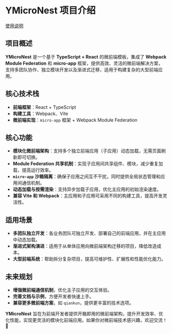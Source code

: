 # **YMicroNest 项目介绍**
[使用说明](https://github.com/yicheny/YMicroNest/blob/master/%E4%BD%BF%E7%94%A8%E8%AF%B4%E6%98%8E.md)

## **项目概述**
**YMicroNest** 是一个基于 **TypeScript + React** 的微前端模板，集成了 **Webpack Module Federation** 和 **micro-app** 框架，提供高效、灵活的微前端解决方案，支持多团队协作、独立模块开发以及渐进式迁移，适用于构建复杂的大型前端应用。

## **核心技术栈**
- **前端框架**：React + TypeScript
- **构建工具**：Webpack、Vite
- **微前端实现**：`micro-app` 框架 + Webpack Module Federation

## **核心功能**
- **模块化微前端架构**：支持多个独立前端应用（子应用）动态加载，无需页面刷新即可切换。
- **Module Federation 共享机制**：实现子应用间共享组件、模块，减少重复加载，提高运行效率。
- **`micro-app` 沙箱隔离**：确保子应用之间互不干扰，同时提供全局状态管理和应用间通信机制。
- **动态加载与按需渲染**：支持异步加载子应用，优化主应用的初始渲染速度。
- **兼容 Vite 和 Webpack**：主应用和子应用可采用不同的构建工具，提高开发灵活性。

## **适用场景**
- **多团队独立开发**：各业务团队可独立开发、部署自己的前端应用，并在主应用中动态加载。
- **渐进式架构演进**：适用于从单体应用向微前端架构迁移的项目，降低改造成本。
- **大型前端系统**：帮助拆分复杂项目，提高可维护性、扩展性和性能优化能力。

## **未来规划**
- **增强微前端通信机制**，优化主子应用的交互体验。
- **完善文档与示例**，方便开发者快速上手。
- **兼容更多微前端方案**，如 `qiankun`，提供更丰富的技术选项。

**YMicroNest** 旨在为前端开发者提供开箱即用的微前端架构，提升开发效率、优化性能，实现更灵活的模块化前端应用。如果你对微前端技术感兴趣，欢迎交流！ 🚀